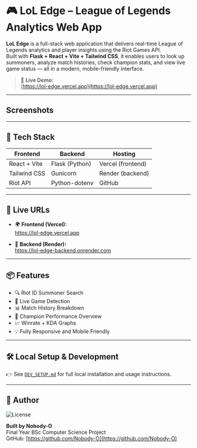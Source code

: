 # 🎮 LoL Edge – League of Legends Analytics Web App

**LoL Edge** is a full-stack web application that delivers real-time League of Legends analytics and player insights using the Riot Games API.  
Built with **Flask + React + Vite + Tailwind CSS**, it enables users to look up summoners, analyze match histories, check champion stats, and view live game status — all in a modern, mobile-friendly interface.

> 🔗 **Live Demo:**  
> [https://lol-edge.vercel.app](https://lol-edge.vercel.app)

---

## Screenshots

---

## 🔧 Tech Stack

| Frontend     | Backend        | Hosting           |
| ------------ | -------------- | ----------------- |
| React + Vite | Flask (Python) | Vercel (frontend) |
| Tailwind CSS | Gunicorn       | Render (backend)  |
| Riot API     | Python-dotenv  | GitHub            |

---

## 🚀 Live URLs

- 🌍 **Frontend (Vercel):**  
  https://lol-edge.vercel.app

- 🔁 **Backend (Render):**  
  https://lol-edge-backend.onrender.com

---

## 📦 Features

- 🔍 Riot ID Summoner Search
- 🔴 Live Game Detection
- 📊 Match History Breakdown
- 🧠 Champion Performance Overview
- 📈 Winrate + KDA Graphs
- 💡 Fully Responsive and Mobile Friendly

---

## 🛠 Local Setup & Development

👉 See [`DEV_SETUP.md`](./DEV_SETUP.md) for full local installation and usage instructions.

---

## 🎯 Author

![License](https://img.shields.io/badge/license-Proprietary-red)

**Built by Nobody-O**  
Final Year BSc Computer Science Project  
GitHub: [https://github.com/Nobody-O](https://github.com/Nobody-O)
